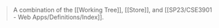 > A combination of the [[Working Tree]], [[Store]], and [[SP23/CSE3901 - Web Apps/Definitions/Index]]. 
